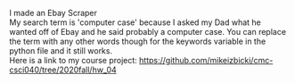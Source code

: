 I made an Ebay Scraper    
My search term is 'computer case' because I asked my Dad what he wanted off of Ebay and he said probably a computer case. You can replace the term with any other words though for the keywords variable in the python file and it still works.    
Here is a link to my course project: https://github.com/mikeizbicki/cmc-csci040/tree/2020fall/hw_04
